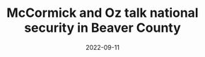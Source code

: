 ---
title: McCormick and Oz talk national security in Beaver County
summary: "At a joint panel discussion in Beaver County last week, Republicans David McCormick and Dr. Mehmet Oz brought two things center stage that have fallen off the radar of the current political conversation: party unity and national security. The former Republican primary rivals shared a stage as part of a panel discussion sponsored by the POLARIS National Security group, whose founder, Morgan Ortagus, was the moderator."
image: /img/updates/awQBahI0.webp
#author: Morgan Ortagus
outbound: https://www.post-gazette.com/opinion/insight/2022/09/11/senate-campaign-polaris-ortagus/stories/202209110046
cta: Read More →
date: 2022-09-11
visible: true
categories:
   - Newsroom
---